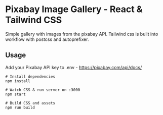 # Pixabay Image Gallery - React & Tailwind CSS

Simple gallery with images from the pixabay API. Tailwind css is built into workflow with postcss and autoprefixer.

## Usage

Add your Pixabay API key to .env - https://pixabay.com/api/docs/

```
# Install dependencies
npm install

# Watch CSS & run server on :3000
npm start

# Build CSS and assets
npm run build
```
